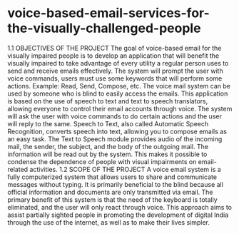 # voice-based-email-services-for-the-visually-challenged-people
1.1 OBJECTIVES OF THE PROJECT
  The goal of voice-based email for the visually impaired people is to develop an
  application that will benefit the visually impaired to take advantage of every utility a regular
  person uses to send and receive emails effectively.
  The system will prompt the user with voice commands, users must use some keywords
  that will perform some actions. Example: Read, Send, Compose, etc. The voice mail system
  can be used by someone who is blind to easily access the emails.
  This application is based on the use of speech to text and text to speech translators,
  allowing everyone to control their email accounts through voice. The system will ask the user
  with voice commands to do certain actions and the user will reply to the same.
  Speech to Text, also called Automatic Speech Recognition, converts speech into text,
  allowing you to compose emails as an easy task.
  The Text to Speech module provides audio of the incoming mail, the sender, the subject,
  and the body of the outgoing mail. The information will be read out by the system. This makes
  it possible to condense the dependence of people with visual impairments on email-related
  activities.
1.2 SCOPE OF THE PROJECT
  A voice email system is a fully computerized system that allows users to share and
  communicate messages without typing. It is primarily beneficial to the blind because all official
  information and documents are only transmitted via email.
  The primary benefit of this system is that the need of the keyboard is totally eliminated,
  and the user will only react through voice. This approach aims to assist partially sighted people
  in promoting the development of digital India through the use of the internet, as well as to make
  their lives simpler. 
